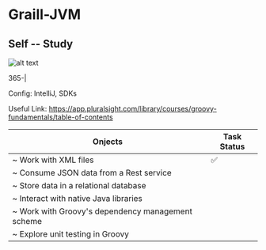 # Graill-JVM
## Self -- Study


![alt text](https://pbs.twimg.com/profile_images/378800000784852682/6d180ca6647e7f690c2615a86e7c2843_400x400.png)


365-|

Config: IntelliJ, SDKs

Useful Link: https://app.pluralsight.com/library/courses/groovy-fundamentals/table-of-contents

Onjects | Task Status 
------------- | -------------
~ Work with XML files | :white_check_mark: 
~ Consume JSON data from a Rest service |
~ Store data in a relational database |
~ Interact with native Java libraries |
~ Work with Groovy's dependency management scheme |
~ Explore unit testing in Groovy |

